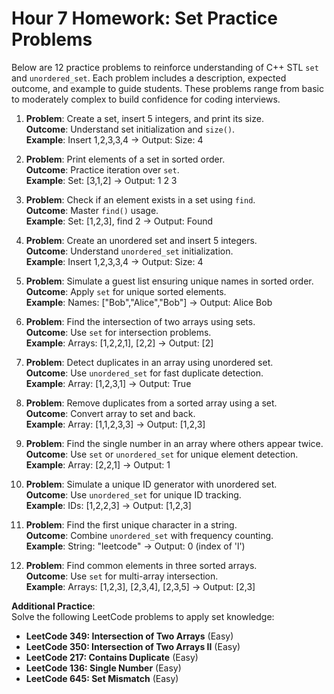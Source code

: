 # Hour 7 Homework: Set Practice Problems

Below are 12 practice problems to reinforce understanding of C++ STL `set` and `unordered_set`. Each problem includes a description, expected outcome, and example to guide students. These problems range from basic to moderately complex to build confidence for coding interviews.

1. **Problem**: Create a set, insert 5 integers, and print its size.  
   **Outcome**: Understand set initialization and `size()`.  
   **Example**: Insert 1,2,3,3,4 → Output: Size: 4  

2. **Problem**: Print elements of a set in sorted order.  
   **Outcome**: Practice iteration over `set`.  
   **Example**: Set: [3,1,2] → Output: 1 2 3  

3. **Problem**: Check if an element exists in a set using `find`.  
   **Outcome**: Master `find()` usage.  
   **Example**: Set: [1,2,3], find 2 → Output: Found  

4. **Problem**: Create an unordered set and insert 5 integers.  
   **Outcome**: Understand `unordered_set` initialization.  
   **Example**: Insert 1,2,3,3,4 → Output: Size: 4  

5. **Problem**: Simulate a guest list ensuring unique names in sorted order.  
   **Outcome**: Apply `set` for unique sorted elements.  
   **Example**: Names: ["Bob","Alice","Bob"] → Output: Alice Bob  

6. **Problem**: Find the intersection of two arrays using sets.  
   **Outcome**: Use `set` for intersection problems.  
   **Example**: Arrays: [1,2,2,1], [2,2] → Output: [2]  

7. **Problem**: Detect duplicates in an array using unordered set.  
   **Outcome**: Use `unordered_set` for fast duplicate detection.  
   **Example**: Array: [1,2,3,1] → Output: True  

8. **Problem**: Remove duplicates from a sorted array using a set.  
   **Outcome**: Convert array to set and back.  
   **Example**: Array: [1,1,2,3,3] → Output: [1,2,3]  

9. **Problem**: Find the single number in an array where others appear twice.  
   **Outcome**: Use `set` or `unordered_set` for unique element detection.  
   **Example**: Array: [2,2,1] → Output: 1  

10. **Problem**: Simulate a unique ID generator with unordered set.  
    **Outcome**: Use `unordered_set` for unique ID tracking.  
    **Example**: IDs: [1,2,2,3] → Output: [1,2,3]  

11. **Problem**: Find the first unique character in a string.  
    **Outcome**: Combine `unordered_set` with frequency counting.  
    **Example**: String: "leetcode" → Output: 0 (index of 'l')  

12. **Problem**: Find common elements in three sorted arrays.  
    **Outcome**: Use `set` for multi-array intersection.  
    **Example**: Arrays: [1,2,3], [2,3,4], [2,3,5] → Output: [2,3]  

**Additional Practice**:  
Solve the following LeetCode problems to apply set knowledge:  
- **LeetCode 349: Intersection of Two Arrays** (Easy)  
- **LeetCode 350: Intersection of Two Arrays II** (Easy)  
- **LeetCode 217: Contains Duplicate** (Easy)  
- **LeetCode 136: Single Number** (Easy)  
- **LeetCode 645: Set Mismatch** (Easy)